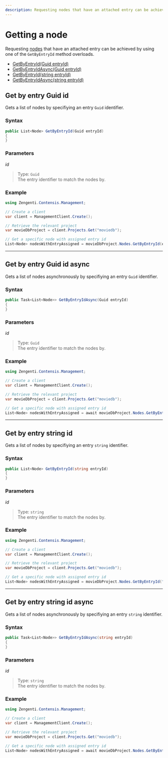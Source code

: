 ```yaml
---
description: Requesting nodes that have an attached entry can be achieved by using one of the `GetByEntryId` method overloads.
---
```

# Getting a node

Requesting [nodes](/model/node.md) that have an attached entry can be achieved by using one of the `GetByEntryId` method overloads.

* [GetByEntryId(Guid entryId)](#get-by-entry-guid-id)
* [GetByEntryIdAsync(Guid entryId)](#get-by-entry-guid-id-async)
* [GetByEntryId(string entryId)](#get-by-entry-guid-id)
* [GetByEntryIdAsync(string entryId)](#get-by-entry-string-id-async)

## Get by entry Guid id

Gets a list of nodes by specifiying an entry `Guid` identifier.

### Syntax

```cs
public List<Node> GetByEntryId(Guid entryId)
{
}
```

### Parameters

*id*
> Type: `Guid`  
> The entry identifier to match the nodes by.

### Example

```cs
using Zengenti.Contensis.Management;

// Create a client
var client = ManagementClient.Create();

// Retrieve the relevant project
var movieDbProject = client.Projects.Get("moviedb");

// Get a specific node with assigned entry id
List<Node> nodesWithEntryAssigned = movieDbProject.Nodes.GetByEntryId(entryGuid);
```

---

## Get by entry Guid id async

Gets a list of nodes asynchronously by specifiying an entry `Guid` identifier.

### Syntax

```cs
public Task<List<Node>> GetByEntryIdAsync(Guid entryId)
{
}
```

### Parameters

*id*
> Type: `Guid`  
> The entry identifier to match the nodes by.

### Example

```cs
using Zengenti.Contensis.Management;

// Create a client
var client = ManagementClient.Create();

// Retrieve the relevant project
var movieDbProject = client.Projects.Get("moviedb");

// Get a specific node with assigned entry id
List<Node> nodesWithEntryAssigned = await movieDbProject.Nodes.GetByEntryIdAsync(entryGuid);
```

---

## Get by entry string id

Gets a list of nodes by specifiying an entry `string` identifier.

### Syntax

```cs
public List<Node> GetByEntryId(string entryId)
{
}
```

### Parameters

*id*
> Type: `string`  
> The entry identifier to match the nodes by.

### Example

```cs
using Zengenti.Contensis.Management;

// Create a client
var client = ManagementClient.Create();

// Retrieve the relevant project
var movieDbProject = client.Projects.Get("moviedb");

// Get a specific node with assigned entry id
List<Node> nodesWithEntryAssigned = movieDbProject.Nodes.GetByEntryId("d2fb1cb7-e0c0-4334-bf86-be0f08163953");
```

---

## Get by entry string id async

Gets a list of nodes asynchronously by specifiying an entry `string` identifier.

### Syntax

```cs
public Task<List<Node>> GetByEntryIdAsync(string entryId)
{
}
```

### Parameters

*id*
> Type: `string`  
> The entry identifier to match the nodes by.

### Example

```cs
using Zengenti.Contensis.Management;

// Create a client
var client = ManagementClient.Create();

// Retrieve the relevant project
var movieDbProject = client.Projects.Get("moviedb");

// Get a specific node with assigned entry id
List<Node> nodesWithEntryAssigned = await movieDbProject.Nodes.GetByEntryIdAsync("d2fb1cb7-e0c0-4334-bf86-be0f08163953");
```